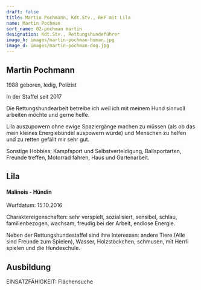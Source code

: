 ```yaml
---
draft: false
title: Martin Pochmann, Kdt.Stv., RHF mit Lila
name: Martin Pochman
sort_name: 02-pochman martin
designation: Kdt.Stv., Rettungshundeführer
image_h: images/martin-pochman-human.jpg
image_d: images/martin-pochman-dog.jpg
---
```

## Martin Pochmann
1988 geboren, ledig, Polizist

In der Staffel seit 2017

Die Rettungshundearbeit betreibe ich weil ich mit meinem Hund sinnvoll arbeiten möchte und gerne helfe.

Lila auszupowern ohne ewige Spaziergänge machen zu müssen (als ob das mein kleines Energiebündel auspowern würde) und Menschen zu helfen und zu retten gefällt mir sehr gut.

Sonstige Hobbies: Kampfsport und Selbstverteidigung, Ballsportarten, Freunde treffen, Motorrad fahren, Haus und Gartenarbeit.

## Lila
#### Malinois - Hündin
Wurfdatum: 15.10.2016

Charaktereigenschaften: sehr verspielt, sozialisiert, sensibel, schlau, familienbezogen, wachsam, freudig bei der Arbeit, endlose Energie.

Neben der Rettungshundestaffel sind ihre Interessen: andere Tiere (Alle sind Freunde zum Spielen), Wasser, Holzstöckchen, schmusen, mit Herrli spielen und die Hundeschule.

## Ausbildung
EINSATZFÄHIGKEIT:  Flächensuche